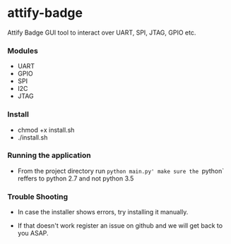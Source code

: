 # attify-badge
Attify Badge GUI tool to interact over UART, SPI, JTAG, GPIO etc.


### Modules
- UART
- GPIO 
- SPI  
- I2C 
- JTAG

### Install

- chmod +x install.sh
- ./install.sh

### Running the application

- From the project directory run `python main.py'
  make sure the `python` reffers to python 2.7 and not python 3.5


### Trouble Shooting 

- In case the installer shows errors, try installing it manually.

- If that doesn't work register an issue on github and we will get back to you
  ASAP.
